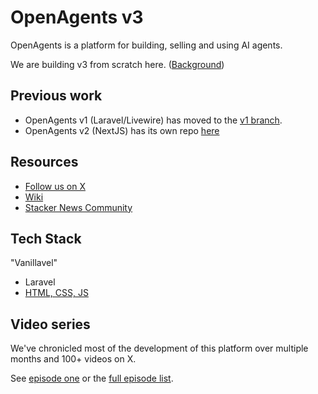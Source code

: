 # OpenAgents v3

OpenAgents is a platform for building, selling and using AI agents.

We are building v3 from scratch here. ([Background](https://x.com/OpenPressAI/status/1846356233491730627))

## Previous work

- OpenAgents v1 (Laravel/Livewire) has moved to the [v1 branch](https://github.com/OpenAgentsInc/openagents/commits/v1).
- OpenAgents v2 (NextJS) has its own repo [here](https://github.com/OpenAgentsInc/v2)

## Resources

- [Follow us on X](https://x.com/OpenAgentsInc)
- [Wiki](https://github.com/OpenAgentsInc/openagents/wiki)
- [Stacker News Community](https://stacker.news/~openagents)

## Tech Stack

"Vanillavel"
- Laravel
- [HTML, CSS, JS](https://x.com/OpenPressAI/status/1846356233491730627)

## Video series

We've chronicled most of the development of this platform over multiple months and 100+ videos on X.

See [episode one](https://twitter.com/OpenAgentsInc/status/1721942435125715086) or
the [full episode list](https://github.com/OpenAgentsInc/openagents/wiki/Video-Series).
